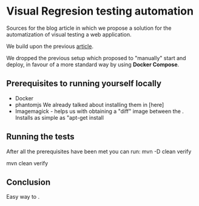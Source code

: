 # Visual Regresion testing automation

Sources for the blog article in which we propose a solution for the automatization of visual testing a web application.

We build upon the previous [article]().

We dropped the previous setup which proposed to "manually" start and deploy, in favour of a more standard way by using 
**Docker Compose**.


## Prerequisites to running yourself locally  
  
  - Docker 
  - phantomjs 
  We already talked about installing them in [here]
  - Imagemagick - helps us with obtaining a "diff" image between the . Installs as simple as "apt-get install  

## Running the tests
After all the prerequisites have been met you can run:
  mvn -D clean verify 

  mvn clean verify 

## Conclusion
  Easy way to .
  
